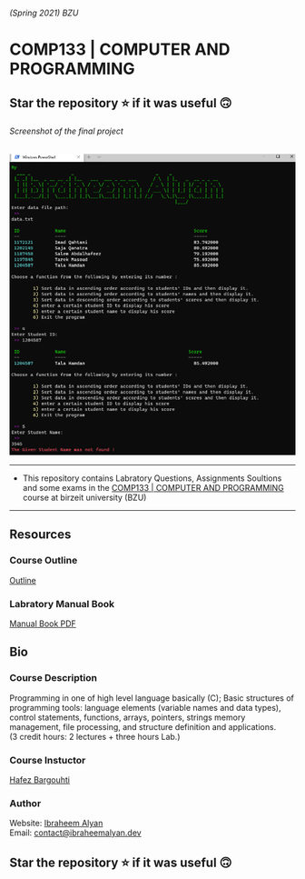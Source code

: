 ###### (Spring 2021) BZU
# COMP133 | COMPUTER AND PROGRAMMING 

## Star the repository ⭐ if it was useful 🙃    
###### Screenshot of the final project
![Screenshot of final project](https://github.com/ibraheemalayan/COMP133_BZU/raw/main/Final_Project/My_Final_Project/Screenshot.png)

-----------------------------------------------
* This repository contains Labratory Questions, Assignments Soultions and some exams in the [COMP133 | COMPUTER AND PROGRAMMING](https://www.birzeit.edu/en/content/comp133-computer-and-programming) course at birzeit university (BZU)
-----------------------------------------------

## Resources

### Course Outline
[Outline](https://github.com/ibraheemalayan/COMP133_BZU/raw/main/Resources/Comp133_Course_Outline_2021.pdf)

### Labratory Manual Book
[Manual Book PDF](https://github.com/ibraheemalayan/COMP133_BZU/raw/main/Resources/Comp133_Lab_Manual.pdf)

## Bio

### Course Description
Programming in one of high level language basically (C); Basic structures of programming tools: language elements (variable names and data types), control statements, functions, arrays, pointers, strings memory management, file processing, and structure definition and applications.  
(3 credit hours: 2 lectures + three hours Lab.)

### Course Instuctor
[Hafez Bargouhti](https://www.birzeit.edu/en/faculty-staff/hafez-barghouthi)

### Author
Website: [Ibraheem Alyan](https://www.ibraheemalyan.dev/)    
Email: contact@ibraheemalyan.dev

## Star the repository ⭐ if it was useful 🙃    
